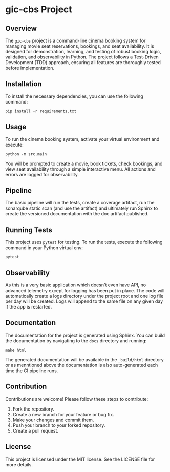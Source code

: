 # gic-cbs Project


## Overview
The `gic-cbs` project is a command-line cinema booking system for managing movie seat reservations, bookings, and seat availability. It is designed for demonstration, learning, and testing of robust booking logic, validation, and observability in Python. The project follows a Test-Driven Development (TDD) approach, ensuring all features are thoroughly tested before implementation.

## Installation
To install the necessary dependencies, you can use the following command:

```
pip install -r requirements.txt
```


## Usage
To run the cinema booking system, activate your virtual environment and execute:

```
python -m src.main
```

You will be prompted to create a movie, book tickets, check bookings, and view seat availability through a simple interactive menu. All actions and errors are logged for observability.

## Pipeline
The basic pipeline will run the tests, create a coverage artifact, run the sonarqube static scan (and use the artifact) and ultimately run Sphinx to create the versioned documentation with the doc artifact published.

## Running Tests
This project uses `pytest` for testing. To run the tests, execute the following command in your Python virtual env:

```
pytest
```

## Observability

As this is a very basic application which doesn't even have API, no advanced telemetry except for logging has been put in place. The code will automatically create a logs directory under the project root and one log file per day will be created. Logs will append to the same file on any given day if the app is restarted.

## Documentation
The documentation for the project is generated using Sphinx. You can build the documentation by navigating to the `docs` directory and running:

```
make html
```

The generated documentation will be available in the `_build/html` directory or as menntioned above the documentation is also auto-generated each time the CI pipeline runs.



## Contribution
Contributions are welcome! Please follow these steps to contribute:

1. Fork the repository.
2. Create a new branch for your feature or bug fix.
3. Make your changes and commit them.
4. Push your branch to your forked repository.
5. Create a pull request.

## License
This project is licensed under the MIT license. See the LICENSE file for more details.